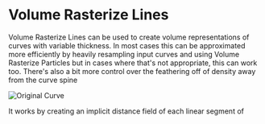 # Volume Rasterize Lines

Volume Rasterize Lines can be used to create volume representations of curves with variable thickness. In most cases this can be approximated more efficiently by heavily resampling input curves and using Volume Rasterize Particles but in cases where that's not appropriate, this can work too. There's also a bit more control over the feathering off of density away from the curve spine

![Original Curve](https://github.com/mattebb/hda/raw/master/examples/images/volume_rasterize_lines_curve.jpg)

It works by creating an implicit distance field of each linear segment of  
